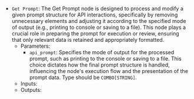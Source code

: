 - `Get Prompt`: The Get Prompt node is designed to process and modify a given prompt structure for API interactions, specifically by removing unnecessary elements and adjusting it according to the specified mode of output (e.g., printing to console or saving to a file). This node plays a crucial role in preparing the prompt for execution or review, ensuring that only relevant data is retained and appropriately formatted.
    - Parameters:
        - `api_prompt`: Specifies the mode of output for the processed prompt, such as printing to the console or saving to a file. This choice dictates how the final prompt structure is handled, influencing the node's execution flow and the presentation of the prompt data. Type should be `COMBO[STRING]`.
    - Inputs:
    - Outputs:
